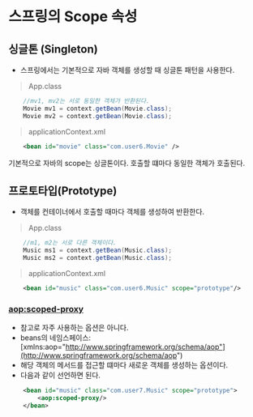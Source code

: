 # 스프링의 Scope 속성

## 싱글톤 (Singleton)

- 스프링에서는 기본적으로 자바 객체를 생성할 때 싱글톤 패턴을 사용한다.

> App.class

```java
    //mv1, mv2는 서로 동일한 객체가 반환된다.
    Movie mv1 = context.getBean(Movie.class);
    Movie mv2 = context.getBean(Movie.class);
```

> applicationContext.xml

```xml
	<bean id="movie" class="com.user6.Movie" />
```

기본적으로 자바의 scope는 싱글톤이다.
호출할 떄마다 동일한 객체가 호출된다.

## 프로토타입(Prototype)

- 객체를 컨테이너에서 호출할 때마다 객체를 생성하여 반환한다.

> App.class

```java
    //m1, m2는 서로 다른 객체이다.
    Music ms1 = context.getBean(Music.class);
    Music ms2 = context.getBean(Music.class);
```

> applicationContext.xml

```xml
	<bean id="music" class="com.user6.Music" scope="prototype"/>
```

### <aop:scoped-proxy>

- 참고로 자주 사용하는 옵션은 아니다.
- beans의 네임스페이스: [xmlns:aop="http://www.springframework.org/schema/aop"](http://www.springframework.org/schema/aop")
- 해당 객체의 메서드를 접근할 떄마다 새로운 객체를 생성하는 옵션이다.
- 다음과 같이 선언하면 된다.

```xml
	<bean id="music" class="com.user7.Music" scope="prototype">
		<aop:scoped-proxy/>
 	</bean>
```
